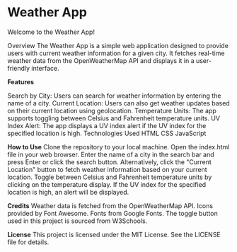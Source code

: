 # Weather App
Welcome to the Weather App!

Overview
The Weather App is a simple web application designed to provide users with current weather information for a given city.
It fetches real-time weather data from the OpenWeatherMap API and displays it in a user-friendly interface.

**Features**

Search by City: Users can search for weather information by entering the name of a city.
Current Location: Users can also get weather updates based on their current location using geolocation.
Temperature Units: The app supports toggling between Celsius and Fahrenheit temperature units.
UV Index Alert: The app displays a UV index alert if the UV index for the specified location is high.
Technologies Used
HTML
CSS
JavaScript

**How to Use**
Clone the repository to your local machine.
Open the index.html file in your web browser.
Enter the name of a city in the search bar and press Enter or click the search button.
Alternatively, click the "Current Location" button to fetch weather information based on your current location.
Toggle between Celsius and Fahrenheit temperature units by clicking on the temperature display.
If the UV index for the specified location is high, an alert will be displayed.

**Credits**
Weather data is fetched from the OpenWeatherMap API.
Icons provided by Font Awesome.
Fonts from Google Fonts.
The toggle button used in this project is sourced from W3Schools.

**License**
This project is licensed under the MIT License. See the LICENSE file for details.
